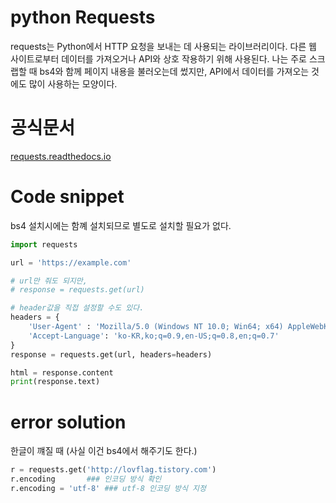 # python Requests
requests는 Python에서 HTTP 요청을 보내는 데 사용되는 라이브러리이다. 다른 웹 사이트로부터 데이터를 가져오거나 API와 상호 작용하기 위해 사용된다. 나는 주로 스크랩할 때 bs4와 함께 페이지 내용을 불러오는데 썼지만, API에서 데이터를 가져오는 것에도 많이 사용하는 모양이다.

# 공식문서
[requests.readthedocs.io](https://requests.readthedocs.io/en/latest/)
# Code snippet
bs4 설치시에는 함꼐 설치되므로 별도로 설치할 필요가 없다.

```python
import requests

url = 'https://example.com'

# url만 줘도 되지만,
# response = requests.get(url)

# header값을 직접 설정할 수도 있다.
headers = {
    'User-Agent' : 'Mozilla/5.0 (Windows NT 10.0; Win64; x64) AppleWebKit/537.36 (KHTML, like Gecko) Chrome/120.0.0.0 Safari/537.36',
    'Accept-Language': 'ko-KR,ko;q=0.9,en-US;q=0.8,en;q=0.7'
}
response = requests.get(url, headers=headers)

html = response.content
print(response.text) 
```

# error solution
한글이 꺠질 때 (사실 이건 bs4에서 해주기도 한다.)
```python
r = requests.get('http://lovflag.tistory.com')
r.encoding	     ### 인코딩 방식 확인
r.encoding = 'utf-8' ### utf-8 인코딩 방식 지정
```
